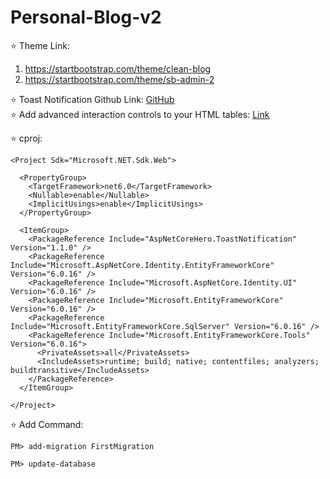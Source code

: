 # Personal-Blog-v2

⭐ Theme Link: 
1. https://startbootstrap.com/theme/clean-blog
2. https://startbootstrap.com/theme/sb-admin-2

⭐ Toast Notification Github Link: [GitHub](https://github.com/aspnetcorehero/ToastNotification)
<br> 
⭐ Add advanced interaction controls to your HTML tables: [Link](https://datatables.net/)

⭐ cproj: <br>
```
<Project Sdk="Microsoft.NET.Sdk.Web">

  <PropertyGroup>
    <TargetFramework>net6.0</TargetFramework>
    <Nullable>enable</Nullable>
    <ImplicitUsings>enable</ImplicitUsings>
  </PropertyGroup>

  <ItemGroup>
    <PackageReference Include="AspNetCoreHero.ToastNotification" Version="1.1.0" />
    <PackageReference Include="Microsoft.AspNetCore.Identity.EntityFrameworkCore" Version="6.0.16" />
    <PackageReference Include="Microsoft.AspNetCore.Identity.UI" Version="6.0.16" />
    <PackageReference Include="Microsoft.EntityFrameworkCore" Version="6.0.16" />
    <PackageReference Include="Microsoft.EntityFrameworkCore.SqlServer" Version="6.0.16" />
    <PackageReference Include="Microsoft.EntityFrameworkCore.Tools" Version="6.0.16">
      <PrivateAssets>all</PrivateAssets>
      <IncludeAssets>runtime; build; native; contentfiles; analyzers; buildtransitive</IncludeAssets>
    </PackageReference>
  </ItemGroup>

</Project>

```

⭐ Add Command: 
```
PM> add-migration FirstMigration
```
```
PM> update-database
```
